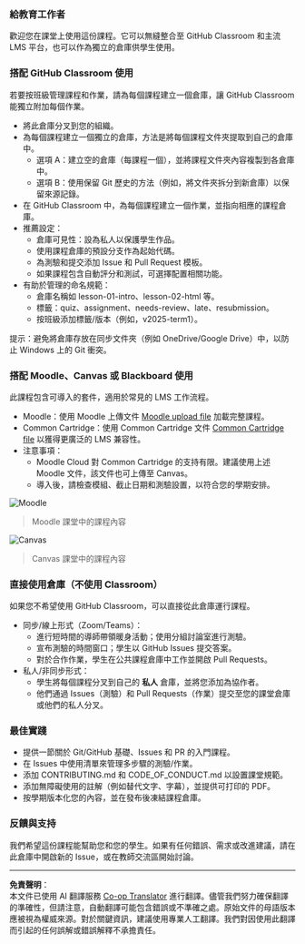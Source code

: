 <!--
CO_OP_TRANSLATOR_METADATA:
{
  "original_hash": "71009af209f81cc01a1f2d324200375f",
  "translation_date": "2025-10-03T08:50:12+00:00",
  "source_file": "for-teachers.md",
  "language_code": "mo"
}
-->
### 給教育工作者

歡迎您在課堂上使用這份課程。它可以無縫整合至 GitHub Classroom 和主流 LMS 平台，也可以作為獨立的倉庫供學生使用。

### 搭配 GitHub Classroom 使用

若要按班級管理課程和作業，請為每個課程建立一個倉庫，讓 GitHub Classroom 能獨立附加每個作業。

- 將此倉庫分叉到您的組織。
- 為每個課程建立一個獨立的倉庫，方法是將每個課程文件夾提取到自己的倉庫中。
  - 選項 A：建立空的倉庫（每課程一個），並將課程文件夾內容複製到各倉庫中。
  - 選項 B：使用保留 Git 歷史的方法（例如，將文件夾拆分到新倉庫）以保留來源記錄。
- 在 GitHub Classroom 中，為每個課程建立一個作業，並指向相應的課程倉庫。
- 推薦設定：
  - 倉庫可見性：設為私人以保護學生作品。
  - 使用課程倉庫的預設分支作為起始代碼。
  - 為測驗和提交添加 Issue 和 Pull Request 模板。
  - 如果課程包含自動評分和測試，可選擇配置相關功能。
- 有助於管理的命名規範：
  - 倉庫名稱如 lesson-01-intro、lesson-02-html 等。
  - 標籤：quiz、assignment、needs-review、late、resubmission。
  - 按班級添加標籤/版本（例如，v2025-term1）。

提示：避免將倉庫存放在同步文件夾（例如 OneDrive/Google Drive）中，以防止 Windows 上的 Git 衝突。

### 搭配 Moodle、Canvas 或 Blackboard 使用

此課程包含可導入的套件，適用於常見的 LMS 工作流程。

- Moodle：使用 Moodle 上傳文件 [Moodle upload file](../../../../../../../teaching-files/webdev-moodle.mbz) 加載完整課程。
- Common Cartridge：使用 Common Cartridge 文件 [Common Cartridge file](../../../../../../../teaching-files/webdev-common-cartridge.imscc) 以獲得更廣泛的 LMS 兼容性。
- 注意事項：
  - Moodle Cloud 對 Common Cartridge 的支持有限。建議使用上述 Moodle 文件，該文件也可上傳至 Canvas。
  - 導入後，請檢查模組、截止日期和測驗設置，以符合您的學期安排。

![Moodle](../../translated_images/moodle.94eb93d714a50cb2c97435b408017dee224348b61bc86203ffd43a4f4e57b95f.mo.png)
> Moodle 課堂中的課程內容

![Canvas](../../translated_images/canvas.fbd605ff8e5b8aff567d398528ce113db304446b90b9cad55c654de3fdfcda34.mo.png)
> Canvas 課堂中的課程內容

### 直接使用倉庫（不使用 Classroom）

如果您不希望使用 GitHub Classroom，可以直接從此倉庫運行課程。

- 同步/線上形式（Zoom/Teams）：
  - 進行短時間的導師帶領暖身活動；使用分組討論室進行測驗。
  - 宣布測驗的時間窗口；學生以 GitHub Issues 提交答案。
  - 對於合作作業，學生在公共課程倉庫中工作並開啟 Pull Requests。
- 私人/非同步形式：
  - 學生將每個課程分叉到自己的 **私人** 倉庫，並將您添加為協作者。
  - 他們通過 Issues（測驗）和 Pull Requests（作業）提交至您的課堂倉庫或他們的私人分叉。

### 最佳實踐

- 提供一節關於 Git/GitHub 基礎、Issues 和 PR 的入門課程。
- 在 Issues 中使用清單來管理多步驟的測驗/作業。
- 添加 CONTRIBUTING.md 和 CODE_OF_CONDUCT.md 以設置課堂規範。
- 添加無障礙使用的註解（例如替代文字、字幕），並提供可打印的 PDF。
- 按學期版本化您的內容，並在發布後凍結課程倉庫。

### 反饋與支持

我們希望這份課程能幫助您和您的學生。如果有任何錯誤、需求或改進建議，請在此倉庫中開啟新的 Issue，或在教師交流區開始討論。

---

**免責聲明**：  
本文件已使用 AI 翻譯服務 [Co-op Translator](https://github.com/Azure/co-op-translator) 進行翻譯。儘管我們努力確保翻譯的準確性，但請注意，自動翻譯可能包含錯誤或不準確之處。原始文件的母語版本應被視為權威來源。對於關鍵資訊，建議使用專業人工翻譯。我們對因使用此翻譯而引起的任何誤解或錯誤解釋不承擔責任。